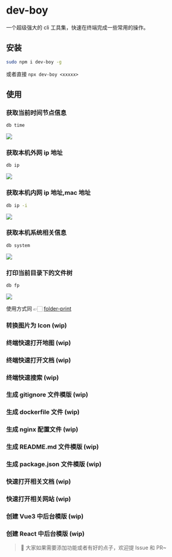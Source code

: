 # dev-boy

一个超级强大的 cli 工具集，快速在终端完成一些常用的操作。

## 安装

```bash
sudo npm i dev-boy -g
```

或者直接 `npx dev-boy <xxxxx>`

## 使用

### 获取当前时间节点信息

```sh
db time
```

![](https://assets.fedtop.com/picbed/202210311648070.png)

### 获取本机外网 ip 地址

```sh
db ip
```

![](https://assets.fedtop.com/picbed/202210311610730.png)

### 获取本机内网 ip 地址,mac 地址

```sh
db ip -i
```

![](https://assets.fedtop.com/picbed/202210311639624.png)

### 获取本机系统相关信息

```sh
db system
```

![](https://assets.fedtop.com/picbed/202210311640978.png)

### 打印当前目录下的文件树

```sh
db fp
```

![](https://assets.fedtop.com/picbed/202210311645484.png)

使用方式同 👉🏻 [folder-print](https://www.npmjs.com/package/folder-print)

### 转换图片为 Icon (wip)

### 终端快速打开地图 (wip)

### 终端快速打开文档 (wip)

### 终端快速搜索 (wip)

### 生成 gitignore 文件模版 (wip)

### 生成 dockerfile 文件 (wip)

### 生成 nginx 配置文件 (wip)

### 生成 README.md 文件模版 (wip)

### 生成 package.json 文件模版 (wip)

### 快速打开相关文档 (wip)

### 快速打开相关网站 (wip)

### 创建 Vue3 中后台模版 (wip)

### 创建 React 中后台模版 (wip)

> 🌸 大家如果需要添加功能或者有好的点子，欢迎提 Issue 和 PR~
